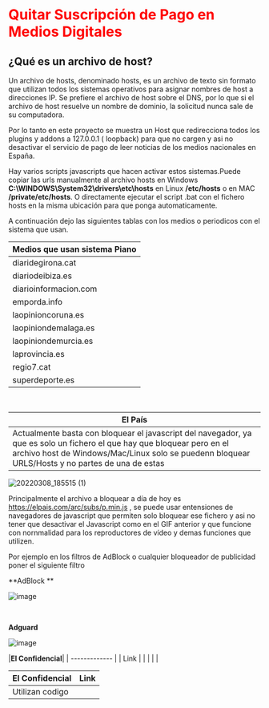 

<h1><font color="red">Quitar Suscripción de Pago en Medios Digitales</font></h1>



<h2>¿Qué es un archivo de host?</h2> 

Un archivo de hosts, denominado hosts, es un archivo de texto sin formato que utilizan todos los sistemas operativos para asignar nombres de host a direcciones IP. Se prefiere el archivo de host sobre el DNS, por lo que si el archivo de host resuelve un nombre de dominio, la solicitud nunca sale de su computadora.

Por lo tanto en este proyecto se muestra un Host que redirecciona todos los plugins y addons a 127.0.0.1 ( loopback) para que no cargen y asi no desactivar el servicio de pago de leer noticias de los medios nacionales en España. 


Hay varios scripts javascripts que hacen activar estos sistemas.Puede copiar las urls manualmente al archivo hosts en Windows **C:\WINDOWS\System32\drivers\etc\hosts** en Linux **/etc/hosts** o en MAC **/private/etc/hosts**. O directamente ejecutar el script .bat con el fichero hosts en la misma ubicación para que ponga automaticamente.



 A continuación dejo las siguientes tablas con los medios o periodicos con el sistema que usan.
 
 
 

| Medios que usan sistema Piano| 
| ------------- |          
| diaridegirona.cat  | 
| diariodeibiza.es  | 
| diarioinformacion.com  | 
| emporda.info  | 
| laopinioncoruna.es  | 
| laopiniondemalaga.es  | 
| laopiniondemurcia.es  | 
| laprovincia.es  | 
| regio7.cat  | 
| superdeporte.es  | 



<br>

|El País| 
| ------------- |    
|Actualmente basta con bloquear el javascript del navegador, ya que es solo un fichero el que hay que bloquear pero en el archivo host de Windows/Mac/Linux solo se puedenn bloquear URLS/Hosts y no partes de una de estas|          




![20220308_185515 (1)](https://user-images.githubusercontent.com/17550010/157306776-c641060e-cf1c-49ce-aeb6-49661b7cffe3.gif)


 Principalmente el archivo a bloquear a día de hoy es https://elpais.com/arc/subs/p.min.js , se puede usar entensiones de navegadores de javascript que permiten solo bloquear ese fichero y asi no tener que desactivar el Javascript como en el GIF anterior y que funcione con nornmalidad para los reproductores de vídeo y demas funciones que utilizen.
 
 
 Por ejemplo en los filtros de AdBlock o cualquier bloqueador de publicidad poner el siguiente filtro
 
 **AdBlock
**

 ![image](https://user-images.githubusercontent.com/17550010/157307563-639cfa9a-5f4c-4749-918d-dc4a6c7e5ba5.png)
 
 <br>
 
 
**Adguard**
 
 ![image](https://user-images.githubusercontent.com/17550010/157307767-61dbaa31-bf28-40e9-881d-87eaf6aeb741.png)

 
 
 
 
 
 
 
 |**El Confidencial**| 
| ------------- |    | Link | 
| |  |  |  
 
 
 | **El Confidencial** | Link |
| ------------- | ------------- |
| Utilizan codigo <style> en el codigo para oculta el texto. Con bloquear el CSS te sirve. En Gooogle Chrome te vale esta extension  | https://chrome.google.com/webstore/detail/html-content-blocker/nobnkgabkebhhlgfddbemmefjnjnahoe  |
| Contenido de la celda  | |
 
 
 

 
 
 











